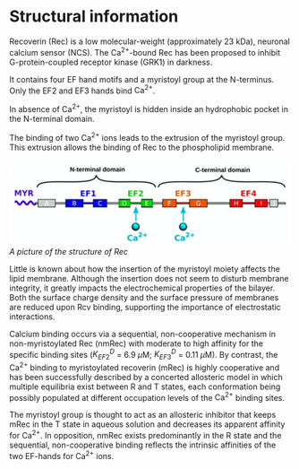 
# Structural information

Recoverin (Rec) is a low molecular-weight (approximately 23 kDa), neuronal calcium sensor (NCS). The $\text{Ca}^{2+}$-bound Rec has been proposed to inhibit G-protein-coupled receptor kinase (GRK1) in darkness.  

It contains four EF hand motifs and a myristoyl group at the N-terminus. Only the EF2 and EF3 hands bind $\text{Ca}^{2+}$.

In absence of $\text{Ca}^{2+}$, the myristoyl is hidden inside an hydrophobic pocket in the N-terminal domain. 

The binding of two $\text{Ca}^{2+}$ ions leads to the extrusion of the myristoyl group. This extrusion allows the binding of Rec to the phospholipid membrane. 


![Alt text](structure_Rec.png)
*A picture of the structure of Rec*

Little is known about how the insertion of the myristoyl moiety affects the lipid membrane. Although the insertion does not seem to disturb membrane integrity, it greatly impacts the electrochemical properties of the bilayer. Both the surface charge density and the surface pressure of membranes are reduced upon Rcv binding, supporting the importance of electrostatic interactions.


Calcium binding occurs via a sequential, non-cooperative mechanism in non-myristoylated Rec (nmRec) with moderate to high affinity for the specific binding sites ($K^D_{EF2}$ = 6.9 $\mu\text{M}$; $K^D_{EF3}$ = 0.11 $\mu\text{M}$). By contrast, the $\text{Ca}^{2+}$ binding to myristoylated recoverin (mRec) is highly cooperative and has been successfully described by a concerted allosteric model in which multiple equilibria exist between R and T states, each conformation being possibly populated at different occupation levels of the $\text{Ca}^{2+}$ binding sites.


The myristoyl group is thought to act as an allosteric inhibitor that keeps mRec in the T state in aqueous solution and decreases its apparent affinity for $\text{Ca}^{2+}$. In opposition, nmRec exists predominantly in the R state and the sequential, non-cooperative binding reflects the intrinsic affinities of the two EF-hands for $\text{Ca}^{2+}$ ions. 
